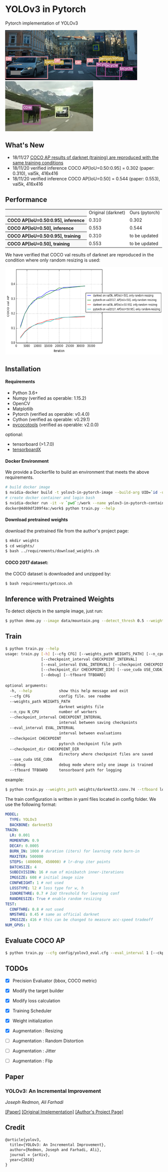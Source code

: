# YOLOv3 in Pytorch
Pytorch implementation of YOLOv3

<p align="left"><img src="data/innsbruck_result.png" height="160"\>  <img src="data/mountain_result.png" height="160"\></p>

## What's New
- 18/11/27 [COCO AP results of darknet (training) are reproduced with the same training conditions](#performance)
- 18/11/20 verified inference COCO AP[IoU=0.50:0.95] = 0.302 (paper: 0.310), val5k, 416x416  
- 18/11/20 verified inference COCO AP[IoU=0.50]  = 0.544 (paper: 0.553), val5k, 416x416

## Performance

<table><tbody>
<tr><th align="left" bgcolor=#f8f8f8> </th>     <td bgcolor=white> Original (darknet) </td><td bgcolor=white> Ours (pytorch) </td></tr>
<tr><th align="left" bgcolor=#f8f8f8> COCO AP[IoU=0.50:0.95], inference</th> <td bgcolor=white> 0.310 </td><td bgcolor=white> 0.302 </td></tr>
<tr><th align="left" bgcolor=#f8f8f8> COCO AP[IoU=0.50],      inference</th> <td bgcolor=white> 0.553 </td><td bgcolor=white> 0.544 </td></tr>
<tr><th align="left" bgcolor=#f8f8f8> COCO AP[IoU=0.50:0.95], training</th> <td bgcolor=white> 0.310 </td><td bgcolor=white> to be updated</td></tr>
<tr><th align="left" bgcolor=#f8f8f8> COCO AP[IoU=0.50],      training</th> <td bgcolor=white> 0.553 </td><td bgcolor=white> to be updated </td></tr>
</table></tbody>

We have verified that COCO val results of darknet are reproduced in the condition where only random resizing is used:
<p align="left"><img src="data/val_comparison.png" height="280"\>

## Installation
#### Requirements

- Python 3.6+
- Numpy (verified as operable: 1.15.2)
- OpenCV
- Matplotlib
- Pytorch (verified as operable: v0.4.0)
- Cython (verified as operable: v0.29.1)
- [pycocotools](https://pypi.org/project/pycocotools/) (verified as operable: v2.0.0) 

optional:
- tensorboard (>1.7.0)
- [tensorboardX](https://github.com/lanpa/tensorboardX)

#### Docker Environment

We provide a Dockerfile to build an environment that meets the above requirements.

```bash
# build docker image
$ nvidia-docker build -t yolov3-in-pytorch-image --build-arg UID=`id -u` -f docker/Dockerfile .
# create docker container and login bash
$ nvidia-docker run -it -v `pwd`:/work --name yolov3-in-pytorch-container yolov3-in-pytorch-image
docker@4d69df209f4a:/work$ python train.py --help
```

#### Download pretrained weights
download the pretrained file from the author's project page:   

```bash
$ mkdir weights
$ cd weights/
$ bash ../requirements/download_weights.sh
```

#### COCO 2017 dataset:
the COCO dataset is downloaded and unzipped by:   

```bash
$ bash requirements/getcoco.sh
```

## Inference with Pretrained Weights

To detect objects in the sample image, just run:
```bash
$ python demo.py --image data/mountain.png --detect_thresh 0.5 --weights_path weights/yolov3.weights
```
## Train

```bash
$ python train.py --help
usage: train.py [-h] [--cfg CFG] [--weights_path WEIGHTS_PATH] [--n_cpu N_CPU]
                [--checkpoint_interval CHECKPOINT_INTERVAL]
                [--eval_interval EVAL_INTERVAL] [--checkpoint CHECKPOINT]
                [--checkpoint_dir CHECKPOINT_DIR] [--use_cuda USE_CUDA]
                [--debug] [--tfboard TFBOARD]

optional arguments:
  -h, --help            show this help message and exit
  --cfg CFG             config file. see readme
  --weights_path WEIGHTS_PATH
                        darknet weights file
  --n_cpu N_CPU         number of workers
  --checkpoint_interval CHECKPOINT_INTERVAL
                        interval between saving checkpoints
  --eval_interval EVAL_INTERVAL
                        interval between evaluations
  --checkpoint CHECKPOINT
                        pytorch checkpoint file path
  --checkpoint_dir CHECKPOINT_DIR
                        directory where checkpoint files are saved
  --use_cuda USE_CUDA
  --debug               debug mode where only one image is trained
  --tfboard TFBOARD     tensorboard path for logging
```
example:   
```bash
$ python train.py --weights_path weights/darknet53.conv.74 --tfboard log
```
The train configuration is written in yaml files located in config folder.
We use the following format:
```yaml
MODEL:
  TYPE: YOLOv3
  BACKBONE: darknet53
TRAIN:
  LR: 0.001
  MOMENTUM: 0.9
  DECAY: 0.0005
  BURN_IN: 1000 # duration (iters) for learning rate burn-in
  MAXITER: 500000
  STEPS: (400000, 450000) # lr-drop iter points
  BATCHSIZE: 4 
  SUBDIVISION: 16 # num of minibatch inner-iterations
  IMGSIZE: 608 # initial image size
  CONFWEIGHT: 1 # not used
  LOSSTYPE: l2 # loss type for w, h
  IGNORETHRE: 0.7 # IoU threshold for learning conf
  RANDRESIZE: True # enable random resizing
TEST:
  CONFTHRE: 0.8 # not used
  NMSTHRE: 0.45 # same as official darknet
  IMGSIZE: 416 # this can be changed to measure acc-speed tradeoff
NUM_GPUS: 1

```

## Evaluate COCO AP

```bash
$ python train.py --cfg config/yolov3_eval.cfg --eval_interval 1 [--ckpt ckpt_path] [--weights_path weights_path]
```

## TODOs
- [x] Precision Evaluator (bbox, COCO metric)
- [x] Modify the target builder
- [x] Modify loss calculation
- [x] Training Scheduler
- [x] Weight initialization
- [x] Augmentation : Resizing
- [ ] Augmentation : Random Distortion
- [ ] Augmentation : Jitter
- [ ] Augmentation : Flip


## Paper
### YOLOv3: An Incremental Improvement
_Joseph Redmon, Ali Farhadi_ <br>

[[Paper]](https://pjreddie.com/media/files/papers/YOLOv3.pdf) [[Original Implementation]](https://github.com/pjreddie/darknet)
[[Author's Project Page]](https://pjreddie.com/darknet/yolo/)  

## Credit
```
@article{yolov3,
  title={YOLOv3: An Incremental Improvement},
  author={Redmon, Joseph and Farhadi, Ali},
  journal = {arXiv},
  year={2018}
}
```
